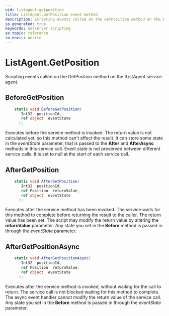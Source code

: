 ```yaml
---
uid: listagent-getposition
title: ListAgent.GetPosition event method
description: Scripting events called on the GetPosition method on the ListAgent service agent.
so.generated: true
keywords: netserver scripting
so.topic: reference
so.envir: onsite
---
```

# ListAgent.GetPosition

Scripting events called on the <see cref='M:IListAgent.GetPosition'>GetPosition</see> method on the <see cref='IListAgent'>IListAgent</see>  service agent.

## BeforeGetPosition
```cs
    static void BeforeGetPosition(
       Int32  positionId,
       ref object  eventState
      );
```
Executes before the service method is invoked.
The return value is not calculated yet, so this method can't affect the result.
It can store some state in the *eventState* parameter, that is passed to the **After** and **AfterAsync** methods in this service call.
Event state is not preserved between different service calls. It is set to null at the start of each service call.
## AfterGetPosition
```cs
    static void AfterGetPosition(
       Int32  positionId,
       ref Position  returnValue,
       ref object  eventState
      );
```
Executes after the service method has been invoked. The service waits for this method to complete before returning the result to the caller.
The return value has been set. The script may modify the return value by altering the **returnValue** parameter.
Any state you set in the **Before** method is passed in through the *eventState* parameter.
## AfterGetPositionAsync
```cs
    static void AfterGetPositionAsync(
       Int32  positionId,
       ref Position  returnValue,
       ref object  eventState
      );
```
Executes after the service method is invoked, without waiting for the call to return.
The service call is not blocked waiting for this method to complete.
The async event handler cannot modify the return value of the service call.
Any state you set in the **Before** method is passed in through the *eventState* parameter.

